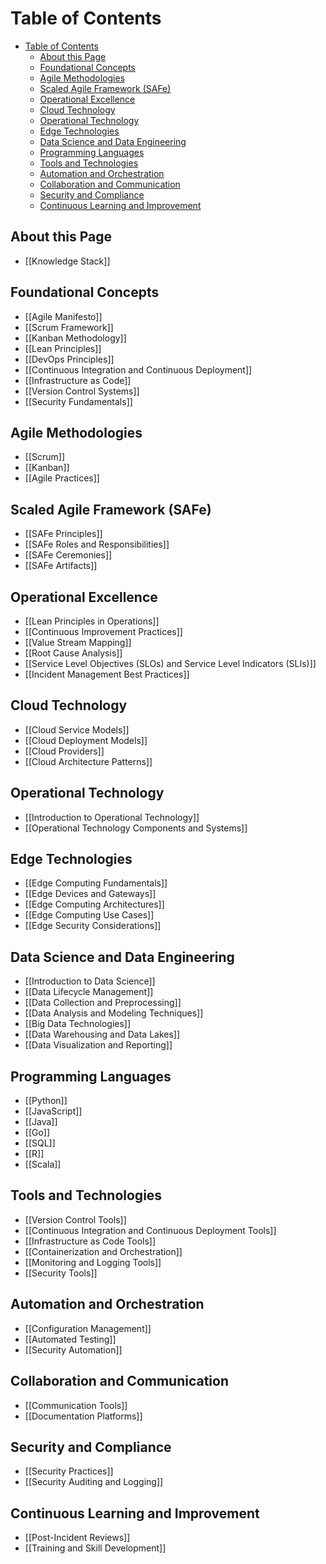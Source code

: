 # Table of Contents

- [Table of Contents](#table-of-contents)
  - [About this Page](#about-this-page)
  - [Foundational Concepts](#foundational-concepts)
  - [Agile Methodologies](#agile-methodologies)
  - [Scaled Agile Framework (SAFe)](#scaled-agile-framework-safe)
  - [Operational Excellence](#operational-excellence)
  - [Cloud Technology](#cloud-technology)
  - [Operational Technology](#operational-technology)
  - [Edge Technologies](#edge-technologies)
  - [Data Science and Data Engineering](#data-science-and-data-engineering)
  - [Programming Languages](#programming-languages)
  - [Tools and Technologies](#tools-and-technologies)
  - [Automation and Orchestration](#automation-and-orchestration)
  - [Collaboration and Communication](#collaboration-and-communication)
  - [Security and Compliance](#security-and-compliance)
  - [Continuous Learning and Improvement](#continuous-learning-and-improvement)

## About this Page

- [[Knowledge Stack]]

## Foundational Concepts

- [[Agile Manifesto]]
- [[Scrum Framework]]
- [[Kanban Methodology]]
- [[Lean Principles]]
- [[DevOps Principles]]
- [[Continuous Integration and Continuous Deployment]]
- [[Infrastructure as Code]]
- [[Version Control Systems]]
- [[Security Fundamentals]]

## Agile Methodologies

- [[Scrum]]
- [[Kanban]]
- [[Agile Practices]]

## Scaled Agile Framework (SAFe)

- [[SAFe Principles]]
- [[SAFe Roles and Responsibilities]]
- [[SAFe Ceremonies]]
- [[SAFe Artifacts]]

## Operational Excellence

- [[Lean Principles in Operations]]
- [[Continuous Improvement Practices]]
- [[Value Stream Mapping]]
- [[Root Cause Analysis]]
- [[Service Level Objectives (SLOs) and Service Level Indicators (SLIs)]]
- [[Incident Management Best Practices]]

## Cloud Technology

- [[Cloud Service Models]]
- [[Cloud Deployment Models]]
- [[Cloud Providers]]
- [[Cloud Architecture Patterns]]

## Operational Technology

- [[Introduction to Operational Technology]]
- [[Operational Technology Components and Systems]]

## Edge Technologies

- [[Edge Computing Fundamentals]]
- [[Edge Devices and Gateways]]
- [[Edge Computing Architectures]]
- [[Edge Computing Use Cases]]
- [[Edge Security Considerations]]

## Data Science and Data Engineering

- [[Introduction to Data Science]]
- [[Data Lifecycle Management]]
- [[Data Collection and Preprocessing]]
- [[Data Analysis and Modeling Techniques]]
- [[Big Data Technologies]]
- [[Data Warehousing and Data Lakes]]
- [[Data Visualization and Reporting]]

## Programming Languages

- [[Python]]
- [[JavaScript]]
- [[Java]]
- [[Go]]
- [[SQL]]
- [[R]]
- [[Scala]]

## Tools and Technologies

- [[Version Control Tools]]
- [[Continuous Integration and Continuous Deployment Tools]]
- [[Infrastructure as Code Tools]]
- [[Containerization and Orchestration]]
- [[Monitoring and Logging Tools]]
- [[Security Tools]]

## Automation and Orchestration

- [[Configuration Management]]
- [[Automated Testing]]
- [[Security Automation]]

## Collaboration and Communication

- [[Communication Tools]]
- [[Documentation Platforms]]

## Security and Compliance

- [[Security Practices]]
- [[Security Auditing and Logging]]

## Continuous Learning and Improvement

- [[Post-Incident Reviews]]
- [[Training and Skill Development]]
